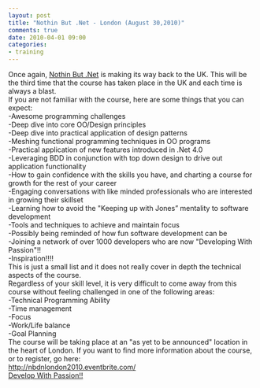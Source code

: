 ```yaml
---
layout: post
title: "Nothin But .Net - London (August 30,2010)"
comments: true
date: 2010-04-01 09:00
categories:
- training
---
```


Once again, [Nothin But .Net](http://www.developwithpassion.com/training.oo) is making its way back to the UK. This will be the third time that the course has taken place in the UK and each time is always a blast.   
If you are not familiar with the course, here are some things that you can expect:   
-Awesome programming challenges    
-Deep dive into core OO/Design principles     
-Deep dive into practical application of design patterns     
-Meshing functional programming techniques in OO programs     
-Practical application of new features introduced in .Net 4.0     
-Leveraging BDD in conjunction with top down design to drive out application functionality     
-How to gain confidence with the skills you have, and charting a course for growth for the rest of your career     
-Engaging conversations with like minded professionals who are interested in growing their skillset     
-Learning how to avoid the "Keeping up with Jones” mentality to software development     
-Tools and techniques to achieve and maintain focus     
-Possibly being reminded of how fun software development can be     
-Joining a network of over 1000 developers who are now "Developing With Passion"!!     
-Inspiration!!!!   
This is just a small list and it does not really cover in depth the technical aspects of the course.  
Regardless of your skill level, it is very difficult to come away from this course without feeling challenged in one of the following areas:   
-Technical Programming Ability    
-Time management     
-Focus     
-Work/Life balance     
-Goal Planning   
The course will be taking place at an "as yet to be announced" location in the heart of London. If you want to find more information about the course, or to register, go here:   
<a title="http://nbdnlondon2010.eventbrite.com/" href="http://nbdnlondon2010.eventbrite.com/">http://nbdnlondon2010.eventbrite.com/</a>  
[Develop With Passion!!](http://www.developwithpassion.com)





